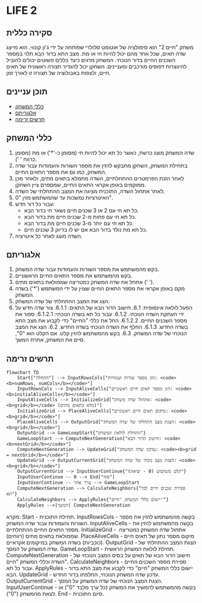 # LIFE 2

## סקירה כללית

משחק "חיים 2" הוא סימולציה של אוטומט סלולרי שפותחה על ידי ג'ון קונווי. הוא מייצג שדה תאים, שכל אחד מהם יכול להיות חי או מת. מצב התא בדור הבא תלוי במספר השכנים החיים בדור הנוכחי. המשחק מדגים כיצד כללים פשוטים יכולים להוביל להיווצרות דפוסים מורכבים ומעניינים. השחקן יכול להגדיר תצורה ראשונית של תאים חיים, ולצפות באבולוציה של תצורה זו לאורך זמן.

## תוכן עניינים

- [כללי המשחק](#כללי-המשחק)
- [אלגוריתם](#אלגוריתם)
- [תרשים זרימה](#תרשים-זרימה)

## כללי המשחק

1. שדה המשחק מוצג כרשת, כאשר כל תא יכול להיות חי (מסומן כ-'*') או מת (מסומן כרווח ' ').
2. בתחילת המשחק, השחקן מתבקש להזין את מספר השורות והעמודות עבור שדה המשחק, כמו גם את מספר התאים החיים.
3. לאחר הזנת הפרמטרים ההתחלתיים, השדה מתמלא בתאים מתים, ולאחר מכן ממוקמים באופן אקראי התאים החיים, שמספרם ציין השחקן.
4. לאחר אתחול השדה, התוכנית מציגה את המצב ההתחלתי של השדה.
5. האיטרציות נמשכות עד שהמשתמש מזין "0".
6. עבור כל דור חדש:
   - כל תא חי עם 2 או 3 שכנים חיים נשאר חי בדור הבא.
   - כל תא חי עם פחות מ-2 שכנים חיים מת בדור הבא.
   - כל תא חי עם יותר מ-3 שכנים חיים מת בדור הבא.
   - כל תא מת נולד בדור הבא אם יש לו בדיוק 3 שכנים חיים.
7. השדה מוצג לאחר כל איטרציה.

## אלגוריתם

1. בקש מהמשתמש את מספר השורות והעמודות עבור שדה המשחק.
2. בקש מהמשתמש את מספר התאים החיים הראשוניים.
3. אתחל את שדה המשחק כמטריצה ​​שממולאת בתאים מתים (' ').
4. מקם באופן אקראי את מספר התאים החיים שצוין על ידי המשתמש ('*') בשדה המשחק.
5. הצג את המצב ההתחלתי של שדה המשחק.
6. הפעל לולאה אינסופית:
    6.1. חישוב הדור הבא של התאים:
        6.1.1. צור שדה חדש על ידי העתקת השדה הנוכחי.
        6.1.2. עבור כל תא בשדה הנוכחי:
            6.1.2.1. ספור את מספר השכנים החיים.
            6.1.2.2. החל את כללי "החיים" כדי לקבוע את מצב התא בשדה החדש.
        6.1.3. החלף את השדה הנוכחי בשדה החדש.
    6.2. הצג את המצב הנוכחי של שדה המשחק.
    6.3. בקש מהמשתמש להזין קלט. אם הקלט הוא "0", סיים את המשחק, אחרת המשך.

## תרשים זרימה

```mermaid
flowchart TD
    Start["התחלה"] --> InputRowsCols["הזן מספר שורות ועמודות: <code><b>numRows, numCols</b></code>"]
    InputRowsCols --> InputAliveCells["הזן מספר תאים חיים ראשוניים: <code><b>initialAliveCells</b></code>"]
    InputAliveCells --> InitializeGrid["אתחול שדה משחק: <code><b>grid</b></code> (מלא בתאים מתים)"]
    InitializeGrid --> PlaceAliveCells["מיקום תאים חיים ראשוניים: <code><b>grid</b></code>"]
    PlaceAliveCells --> OutputGrid["הצגת מצב התחלתי של שדה המשחק: <code><b>grid</b></code>"]
    OutputGrid --> GameLoopStart{"התחלת לולאת המשחק"}
    GameLoopStart --> ComputeNextGeneration["חישוב הדור הבא: <code><b>nextGrid</b></code>"]
    ComputeNextGeneration --> UpdateGrid["עדכון שדה המשחק: <code><b>grid = nextGrid</b></code>"]
    UpdateGrid --> OutputCurrentGrid["הצגת מצב נוכחי של שדה המשחק: <code><b>grid</b></code>"]
    OutputCurrentGrid --> InputUserContinue{"קלט משתמש (0 - יציאה)"}
    InputUserContinue -- 0 --> End["סוף"]
    InputUserContinue -- ערך אחר --> GameLoopStart
    ComputeNextGeneration --> CalculateNeighbors{"ספירת שכנים חיים לכל תא"}
    CalculateNeighbors --> ApplyRules{"יישום כללי המשחק 'חיים'"}
    ApplyRules -->|המשך| ComputeNextGeneration

```
מקרא:
    Start - תחילת התוכנית.
    InputRowsCols - בקשה מהמשתמש להזין את מספר השורות והעמודות עבור שדה המשחק.
    InputAliveCells - בקשה מהמשתמש להזין את מספר התאים החיים ההתחלתיים.
    InitializeGrid - אתחול שדה המשחק כמטריצה ​​שממולאת בתאים מתים (רווחים).
    PlaceAliveCells - מיקום מספר נתון של תאים חיים (כוכביות) בשדה המשחק במיקומים אקראיים.
    OutputGrid - הצגת המצב ההתחלתי של שדה המשחק על המסך.
    GameLoopStart - תחילת לולאת המשחק הראשית.
    ComputeNextGeneration - חישוב הדור הבא של תאים על בסיס המצב הנוכחי של השדה וכללי המשחק "חיים".
    CalculateNeighbors - ספירת מספר השכנים החיים עבור כל תא.
    ApplyRules - יישום כללי המשחק "חיים" כדי לקבוע את מצב התא בדור הבא.
    UpdateGrid - עדכון שדה המשחק הנוכחי, החלפתו בדור החדש.
    OutputCurrentGrid - הצגת המצב הנוכחי של שדה המשחק על המסך.
    InputUserContinue - בקשה מהמשתמש להמשיך את המשחק (כל ערך מלבד "0") או לצאת מהמשחק ("0").
    End - סיום התוכנית.